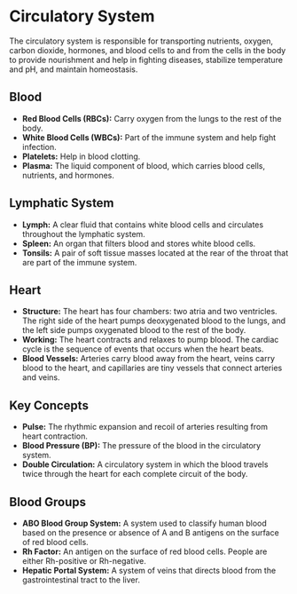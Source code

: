 
# Circulatory System

The circulatory system is responsible for transporting nutrients, oxygen, carbon dioxide, hormones, and blood cells to and from the cells in the body to provide nourishment and help in fighting diseases, stabilize temperature and pH, and maintain homeostasis.

## Blood

*   **Red Blood Cells (RBCs):** Carry oxygen from the lungs to the rest of the body.
*   **White Blood Cells (WBCs):** Part of the immune system and help fight infection.
*   **Platelets:** Help in blood clotting.
*   **Plasma:** The liquid component of blood, which carries blood cells, nutrients, and hormones.

## Lymphatic System

*   **Lymph:** A clear fluid that contains white blood cells and circulates throughout the lymphatic system.
*   **Spleen:** An organ that filters blood and stores white blood cells.
*   **Tonsils:** A pair of soft tissue masses located at the rear of the throat that are part of the immune system.

## Heart

*   **Structure:** The heart has four chambers: two atria and two ventricles. The right side of the heart pumps deoxygenated blood to the lungs, and the left side pumps oxygenated blood to the rest of the body.
*   **Working:** The heart contracts and relaxes to pump blood. The cardiac cycle is the sequence of events that occurs when the heart beats.
*   **Blood Vessels:** Arteries carry blood away from the heart, veins carry blood to the heart, and capillaries are tiny vessels that connect arteries and veins.

## Key Concepts

*   **Pulse:** The rhythmic expansion and recoil of arteries resulting from heart contraction.
*   **Blood Pressure (BP):** The pressure of the blood in the circulatory system.
*   **Double Circulation:** A circulatory system in which the blood travels twice through the heart for each complete circuit of the body.

## Blood Groups

*   **ABO Blood Group System:** A system used to classify human blood based on the presence or absence of A and B antigens on the surface of red blood cells.
*   **Rh Factor:** An antigen on the surface of red blood cells. People are either Rh-positive or Rh-negative.
*   **Hepatic Portal System:** A system of veins that directs blood from the gastrointestinal tract to the liver.
